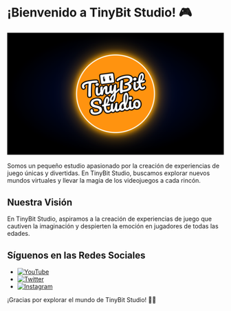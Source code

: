 # ¡Bienvenido a TinyBit Studio! 🎮

[![TinyBit Studio Logo](TinyBit_Github_Banner_1280x720.png)](https://github.com/TinyBitStudio)




Somos un pequeño estudio apasionado por la creación de experiencias de juego únicas y divertidas. En TinyBit Studio, buscamos explorar nuevos mundos virtuales y llevar la magia de los videojuegos a cada rincón.

## Nuestra Visión

En TinyBit Studio, aspiramos a la creación de experiencias de juego que cautiven la imaginación y despierten la emoción en jugadores de todas las edades.


## Síguenos en las Redes Sociales

- [![YouTube](https://img.shields.io/badge/-YouTube-red?style=for-the-badge&logo=YouTube&logoColor=white)](https://www.youtube.com/@TinyBitStudio)
- [![Twitter](https://img.shields.io/badge/-Twitter-1DA1F2?style=for-the-badge&logo=twitter&logoColor=white)](https://twitter.com/TinyBit_Studio)
- [![Instagram](https://img.shields.io/badge/-Instagram-E4405F?style=for-the-badge&logo=instagram&logoColor=white)](https://www.instagram.com/tinybit_studio)

¡Gracias por explorar el mundo de TinyBit Studio! 🚀✨
